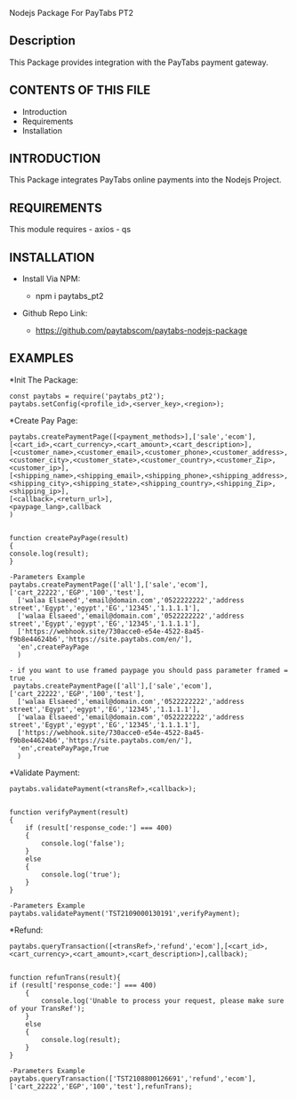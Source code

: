 Nodejs Package For PayTabs PT2

Description
-----------
This Package provides integration with the PayTabs payment gateway.

CONTENTS OF THIS FILE
---------------------
* Introduction
* Requirements
* Installation

INTRODUCTION
------------
This Package integrates PayTabs online payments into
the Nodejs Project.

REQUIREMENTS
------------
This module requires 
    - axios
    - qs

INSTALLATION
------------
* Install Via NPM:
    - npm i paytabs_pt2
    
* Github Repo Link:
    - https://github.com/paytabscom/paytabs-nodejs-package


EXAMPLES
------------

*Init The Package:

    const paytabs = require('paytabs_pt2');
    paytabs.setConfig(<profile_id>,<server_key>,<region>);

*Create Pay Page:

    paytabs.createPaymentPage([<payment_methods>],['sale','ecom'],[<cart_id>,<cart_currency>,<cart_amount>,<cart_description>],
    [<customer_name>,<customer_email>,<customer_phone>,<customer_address>,<customer_city>,<customer_state>,<customer_country>,<customer_Zip>,<customer_ip>],
    [<shipping_name>,<shipping_email>,<shipping_phone>,<shipping_address>,<shipping_city>,<shipping_state>,<shipping_country>,<shipping_Zip>,<shipping_ip>],
    [<callback>,<return_url>],
    <paypage_lang>,callback
    )


    function createPayPage(result)
    {
    console.log(result);
    }

    -Parameters Example
    paytabs.createPaymentPage(['all'],['sale','ecom'],['cart_22222','EGP','100','test'],
      ['walaa Elsaeed','email@domain.com','0522222222','address street','Egypt','egypt','EG','12345','1.1.1.1'],
      ['walaa Elsaeed','email@domain.com','0522222222','address street','Egypt','egypt','EG','12345','1.1.1.1'],
      ['https://webhook.site/730acce0-e54e-4522-8a45-f9b8e44624b6','https://site.paytabs.com/en/'],
      'en',createPayPage
      )

    - if you want to use framed paypage you should pass parameter framed = true .
     paytabs.createPaymentPage(['all'],['sale','ecom'],['cart_22222','EGP','100','test'],
      ['walaa Elsaeed','email@domain.com','0522222222','address street','Egypt','egypt','EG','12345','1.1.1.1'],
      ['walaa Elsaeed','email@domain.com','0522222222','address street','Egypt','egypt','EG','12345','1.1.1.1'],
      ['https://webhook.site/730acce0-e54e-4522-8a45-f9b8e44624b6','https://site.paytabs.com/en/'],
      'en',createPayPage,True
      )

*Validate Payment:

    paytabs.validatePayment(<transRef>,<callback>);


    function verifyPayment(result)
    {
        if (result['response_code:'] === 400)
        {
            console.log('false');
        }
        else
        {
            console.log('true');
        }
    }

    -Parameters Example
    paytabs.validatePayment('TST2109000130191',verifyPayment);


*Refund:

    paytabs.queryTransaction([<transRef>,'refund','ecom'],[<cart_id>,<cart_currency>,<cart_amount>,<cart_description>],callback);

    
    function refunTrans(result){
    if (result['response_code:'] === 400)
        {
            console.log('Unable to process your request, please make sure of your TransRef');
        }
        else
        {
            console.log(result);
        }
    }

    -Parameters Example
    paytabs.queryTransaction(['TST2108800126691','refund','ecom'],['cart_22222','EGP','100','test'],refunTrans);
